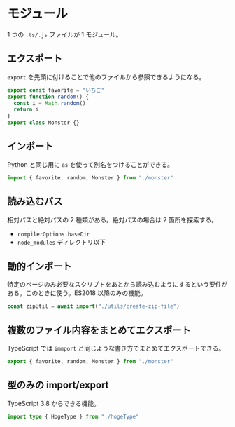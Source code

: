 # モジュール

1 つの `.ts/.js` ファイルが 1 モジュール。

## エクスポート

`export` を先頭に付けることで他のファイルから参照できるようになる。

```typescript
export const favorite = "いちご"
export function random() {
  const i = Math.random()
  return i
}
export class Monster {}
```

## インポート

Python と同じ用に `as` を使って別名をつけることができる。

```typescript
import { favorite, random, Monster } from "./monster"
```

## 読み込むパス

相対パスと絶対パスの 2 種類がある。絶対パスの場合は 2 箇所を探索する。

- `compilerOptions.baseDir`
- `node_modules` ディレクトリ以下

## 動的インポート

特定のページのみ必要なスクリプトをあとから読み込むようにするという要件がある。このときに使う。ES2018 以降のみの機能。

```typescript
const zipUtil = await import("./utils/create-zip-file")
```

## 複数のファイル内容をまとめてエクスポート

TypeScript では `immport` と同じような書き方でまとめてエクスポートできる。

```typescript
export { favorite, random, Monster } from "./monster"
```

## 型のみの import/export

TypeScript 3.8 からできる機能。

```typescript
import type { HogeType } from "./hogeType"
```
